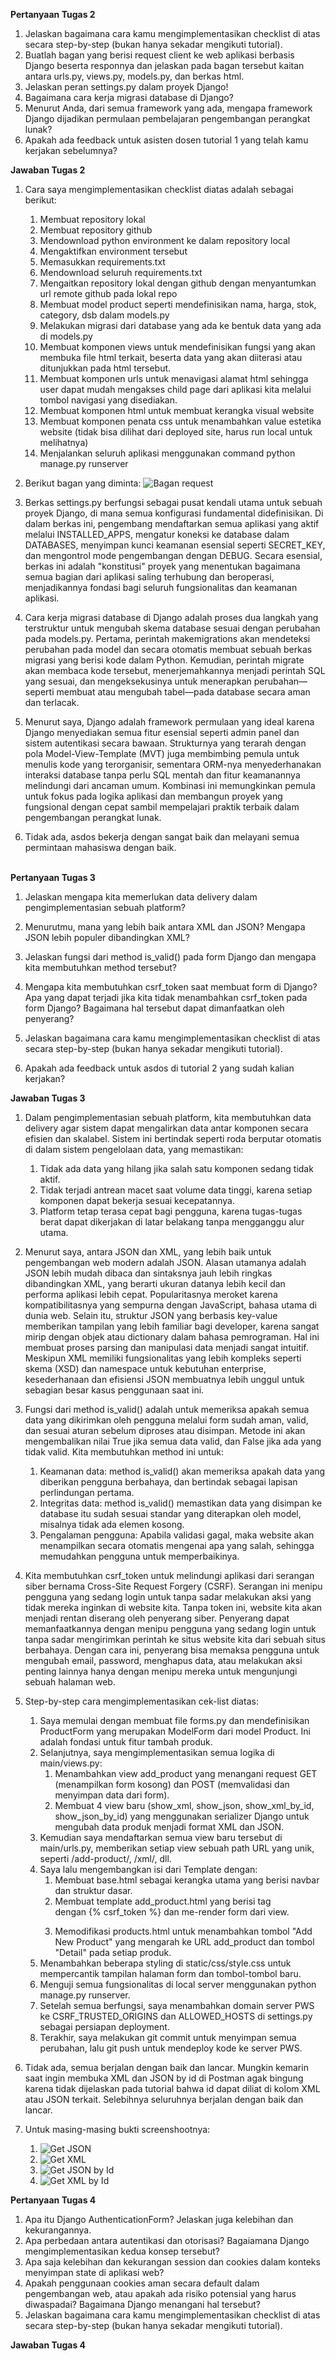 **Pertanyaan Tugas 2**
1. Jelaskan bagaimana cara kamu mengimplementasikan checklist di atas secara step-by-step (bukan hanya sekadar mengikuti tutorial).
2. Buatlah bagan yang berisi request client ke web aplikasi berbasis Django beserta responnya dan jelaskan pada bagan tersebut kaitan antara urls.py, views.py, models.py, dan berkas html.
3. Jelaskan peran settings.py dalam proyek Django!
4. Bagaimana cara kerja migrasi database di Django?
5. Menurut Anda, dari semua framework yang ada, mengapa framework Django dijadikan permulaan pembelajaran pengembangan perangkat lunak?
6. Apakah ada feedback untuk asisten dosen tutorial 1 yang telah kamu kerjakan sebelumnya?

**Jawaban Tugas 2**
1. Cara saya mengimplementasikan checklist diatas adalah sebagai berikut:
    1. Membuat repository lokal
    2. Membuat repository github
    3. Mendownload python environment ke dalam repository local
    4. Mengaktifkan environment tersebut
    5. Memasukkan requirements.txt
    6. Mendownload seluruh requirements.txt
    7. Mengaitkan repository lokal dengan github dengan menyantumkan url remote github pada lokal repo
    8. Membuat model product seperti mendefinisikan nama, harga, stok, category, dsb dalam models.py
    9. Melakukan migrasi dari database yang ada ke bentuk data yang ada di models.py
    10. Membuat komponen views untuk mendefinisikan fungsi yang akan membuka file html terkait, beserta data yang akan diiterasi atau ditunjukkan pada html tersebut.
    11. Membuat komponen urls untuk menavigasi alamat html sehingga user dapat mudah mengakses child page dari aplikasi kita melalui tombol navigasi yang disediakan.
    12. Membuat komponen html untuk membuat kerangka visual website
    13. Membuat komponen penata css untuk menambahkan value estetika website (tidak bisa dilihat dari deployed site, harus run local untuk melihatnya)
    14. Menjalankan seluruh aplikasi menggunakan command python manage.py runserver

2. Berikut bagan yang diminta:
![Bagan request](/assets/Bagan_Request.png)

3. Berkas settings.py berfungsi sebagai pusat kendali utama untuk sebuah proyek Django, di mana semua konfigurasi fundamental didefinisikan. Di dalam berkas ini, pengembang mendaftarkan semua aplikasi yang aktif melalui INSTALLED_APPS, mengatur koneksi ke database dalam DATABASES, menyimpan kunci keamanan esensial seperti SECRET_KEY, dan mengontrol mode pengembangan dengan DEBUG. Secara esensial, berkas ini adalah "konstitusi" proyek yang menentukan bagaimana semua bagian dari aplikasi saling terhubung dan beroperasi, menjadikannya fondasi bagi seluruh fungsionalitas dan keamanan aplikasi.

4. Cara kerja migrasi database di Django adalah proses dua langkah yang terstruktur untuk mengubah skema database sesuai dengan perubahan pada models.py. Pertama, perintah makemigrations akan mendeteksi perubahan pada model dan secara otomatis membuat sebuah berkas migrasi yang berisi kode dalam Python. Kemudian, perintah migrate akan membaca kode tersebut, menerjemahkannya menjadi perintah SQL yang sesuai, dan mengeksekusinya untuk menerapkan perubahan—seperti membuat atau mengubah tabel—pada database secara aman dan terlacak.

5. Menurut saya, Django adalah framework permulaan yang ideal karena Django menyediakan semua fitur esensial seperti admin panel dan sistem autentikasi secara bawaan. Strukturnya yang terarah dengan pola Model-View-Template (MVT) juga membimbing pemula untuk menulis kode yang terorganisir, sementara ORM-nya menyederhanakan interaksi database tanpa perlu SQL mentah dan fitur keamanannya melindungi dari ancaman umum. Kombinasi ini memungkinkan pemula untuk fokus pada logika aplikasi dan membangun proyek yang fungsional dengan cepat sambil mempelajari praktik terbaik dalam pengembangan perangkat lunak.

6. Tidak ada, asdos bekerja dengan sangat baik dan melayani semua permintaan mahasiswa dengan baik.

<br>**Pertanyaan Tugas 3**

1. Jelaskan mengapa kita memerlukan data delivery dalam pengimplementasian sebuah platform?
 
2. Menurutmu, mana yang lebih baik antara XML dan JSON? Mengapa JSON lebih populer dibandingkan XML?
 
3. Jelaskan fungsi dari method is_valid() pada form Django dan mengapa kita membutuhkan method tersebut?

4. Mengapa kita membutuhkan csrf_token saat membuat form di Django? Apa yang dapat terjadi jika kita tidak menambahkan csrf_token pada form Django? Bagaimana hal tersebut dapat dimanfaatkan oleh penyerang?
 
5. Jelaskan bagaimana cara kamu mengimplementasikan checklist di atas secara step-by-step (bukan hanya sekadar mengikuti tutorial).

6. Apakah ada feedback untuk asdos di tutorial 2 yang sudah kalian kerjakan?

**Jawaban Tugas 3**

1. Dalam pengimplementasian sebuah platform, kita membutuhkan data delivery agar sistem dapat mengalirkan data antar komponen secara efisien dan skalabel.
Sistem ini bertindak seperti roda berputar otomatis di dalam sistem pengelolaan data, yang memastikan:
   1. Tidak ada data yang hilang jika salah satu komponen sedang tidak aktif.
   2. Tidak terjadi antrean macet saat volume data tinggi, karena setiap komponen dapat bekerja sesuai kecepatannya.
   3. Platform tetap terasa cepat bagi pengguna, karena tugas-tugas berat dapat dikerjakan di latar belakang tanpa mengganggu alur utama.

2. Menurut saya, antara JSON dan XML, yang lebih baik untuk pengembangan web modern adalah JSON.
Alasan utamanya adalah JSON lebih mudah dibaca dan sintaksnya jauh lebih ringkas dibandingkan XML, yang berarti ukuran datanya lebih kecil dan performa aplikasi lebih cepat. Popularitasnya meroket karena kompatibilitasnya yang sempurna dengan JavaScript, bahasa utama di dunia web.
Selain itu, struktur JSON yang berbasis key-value memberikan tampilan yang lebih familiar bagi developer, karena sangat mirip dengan objek atau dictionary dalam bahasa pemrograman. Hal ini membuat proses parsing dan manipulasi data menjadi sangat intuitif.
Meskipun XML memiliki fungsionalitas yang lebih kompleks seperti skema (XSD) dan namespace untuk kebutuhan enterprise, kesederhanaan dan efisiensi JSON membuatnya lebih unggul untuk sebagian besar kasus penggunaan saat ini.

3. Fungsi dari method is_valid() adalah untuk memeriksa apakah semua data yang dikirimkan oleh pengguna melalui form sudah aman, valid, dan sesuai aturan sebelum diproses atau disimpan. Metode ini akan mengembalikan nilai True jika semua data valid, dan False jika ada yang tidak valid. Kita membutuhkan method ini untuk: 
   1. Keamanan data: method is_valid() akan memeriksa apakah data yang diberikan pengguna berbahaya, dan bertindak sebagai lapisan perlindungan pertama. 
   2. Integritas data: method is_valid() memastikan data yang disimpan ke database itu sudah sesuai standar yang diterapkan oleh model, misalnya tidak ada elemen kosong.
   3. Pengalaman pengguna: Apabila validasi gagal, maka website akan menampilkan secara otomatis mengenai apa yang salah, sehingga memudahkan pengguna untuk memperbaikinya.

4. Kita membutuhkan csrf_token untuk melindungi aplikasi dari serangan siber bernama Cross-Site Request Forgery (CSRF). Serangan ini menipu pengguna yang sedang login untuk tanpa sadar melakukan aksi yang tidak mereka inginkan di website kita. Tanpa token ini, website kita akan menjadi rentan diserang oleh penyerang siber. Penyerang dapat memanfaatkannya dengan menipu pengguna yang sedang login untuk tanpa sadar mengirimkan perintah ke situs website kita dari sebuah situs berbahaya. Dengan cara ini, penyerang bisa memaksa pengguna untuk mengubah email, password, menghapus data, atau melakukan aksi penting lainnya hanya dengan menipu mereka untuk mengunjungi sebuah halaman web.

5. Step-by-step cara mengimplementasikan cek-list diatas:
   1. Saya memulai dengan membuat file forms.py dan mendefinisikan ProductForm yang merupakan ModelForm dari model Product. Ini adalah fondasi untuk fitur tambah produk.
   2. Selanjutnya, saya mengimplementasikan semua logika di main/views.py:
      1. Menambahkan view add_product yang menangani request GET (menampilkan form kosong) dan POST (memvalidasi dan menyimpan data dari form).
      2. Membuat 4 view baru (show_xml, show_json, show_xml_by_id, show_json_by_id) yang menggunakan serializer Django untuk mengubah data produk menjadi format XML dan JSON.
   3. Kemudian saya mendaftarkan semua view baru tersebut di main/urls.py, memberikan setiap view sebuah path URL yang unik, seperti /add-product/, /xml/, dll.
   4. Saya lalu mengembangkan isi dari Template dengan:
      1. Membuat base.html sebagai kerangka utama yang berisi navbar dan struktur dasar.
      2. Membuat template add_product.html yang berisi tag <form> dengan {% csrf_token %} dan me-render form dari view.
      3. Memodifikasi products.html untuk menambahkan tombol "Add New Product" yang mengarah ke URL add_product dan tombol "Detail" pada setiap produk.
   5. Menambahkan beberapa styling di static/css/style.css untuk mempercantik tampilan halaman form dan tombol-tombol baru.
   6. Menguji semua fungsionalitas di local server menggunakan python manage.py runserver.
   7. Setelah semua berfungsi, saya menambahkan domain server PWS ke CSRF_TRUSTED_ORIGINS dan ALLOWED_HOSTS di settings.py sebagai persiapan deployment.
   8. Terakhir, saya melakukan git commit untuk menyimpan semua perubahan, lalu git push untuk mendeploy kode ke server PWS.

6. Tidak ada, semua berjalan dengan baik dan lancar. Mungkin kemarin saat ingin membuka XML dan JSON by id di Postman agak bingung karena tidak dijelaskan pada tutorial bahwa id dapat diliat di kolom XML atau JSON terkait. Selebihnya seluruhnya berjalan dengan baik dan lancar.

7. Untuk masing-masing bukti screenshootnya:
   1. ![Get JSON](/assets/Get_JSON.png)
   2. ![Get XML](/assets/Get_XML.png)
   3. ![Get JSON by Id](/assets/Get_JSON_ById.png)
   4. ![Get XML by Id](/assets/Get_XML_ById.png)


**Pertanyaan Tugas 4**

1. Apa itu Django AuthenticationForm? Jelaskan juga kelebihan dan kekurangannya.
2. Apa perbedaan antara autentikasi dan otorisasi? Bagaiamana Django mengimplementasikan kedua konsep tersebut?
3. Apa saja kelebihan dan kekurangan session dan cookies dalam konteks menyimpan state di aplikasi web?
4. Apakah penggunaan cookies aman secara default dalam pengembangan web, atau apakah ada risiko potensial yang harus diwaspadai? Bagaimana Django menangani hal tersebut?
5. Jelaskan bagaimana cara kamu mengimplementasikan checklist di atas secara step-by-step (bukan hanya sekadar mengikuti tutorial).


**Jawaban Tugas 4**